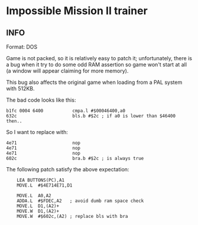 # Impossible Mission II trainer
## INFO
Format: DOS

Game is not packed, so it is relatively easy to patch it; unfortunately, there is a bug when it try to do some odd RAM assertion so game won't start at all 
(a window will appear claiming for more memory). 

This bug also affects the original game when loading from a PAL system with 512KB.

The bad code looks like this:

```
b1fc 0004 6400           cmpa.l #$00046400,a0
632c                     bls.b #$2c ; if a0 is lower than $46400 then..
```

So I want to replace with:

```
4e71                     nop
4e71                     nop
4e71                     nop
602c                     bra.b #$2c ; is always true
```

The following patch satisfy the above expectation:

```
	LEA	BUTTONS(PC),A1
	MOVE.L	#$4E714E71,D1
	
	MOVE.L	A0,A2 
	ADDA.L	#$FDEC,A2	; avoid dumb ram space check 
	MOVE.L	D1,(A2)+
	MOVE.W	D1,(A2)+
	MOVE.W	#$602c,(A2)	; replace bls with bra
```
